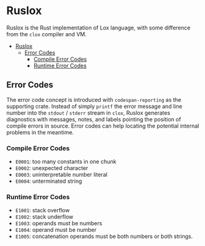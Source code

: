 # Ruslox
Ruslox is the Rust implementation of Lox language, with some difference from the `clox` compiler and VM.

- [Ruslox](#ruslox)
  - [Error Codes](#error-codes)
    - [Compile Error Codes](#compile-error-codes)
    - [Runtime Error Codes](#runtime-error-codes)


## Error Codes
The error code concept is introduced with `codespan-reporting` as the supporting crate. Instead of simply `printf` the error message and line number into the `stdout` / `stderr` stream in `clox`, Ruslox generates diagnostics with messages, notes, and labels pointing the position of compile errors in source. Error codes can help locating the potential internal problems in the meantime.

### Compile Error Codes
- `E0001`: too many constants in one chunk
- `E0002`: unexpected character
- `E0003`: uninterpretable number literal
- `E0004`: unterminated string

### Runtime Error Codes
- `E1001`: stack overflow
- `E1002`: stack underflow
- `E1003`: operands must be numbers
- `E1004`: operand must be number
- `E1005`: concatenation operands must be both numbers or both strings.